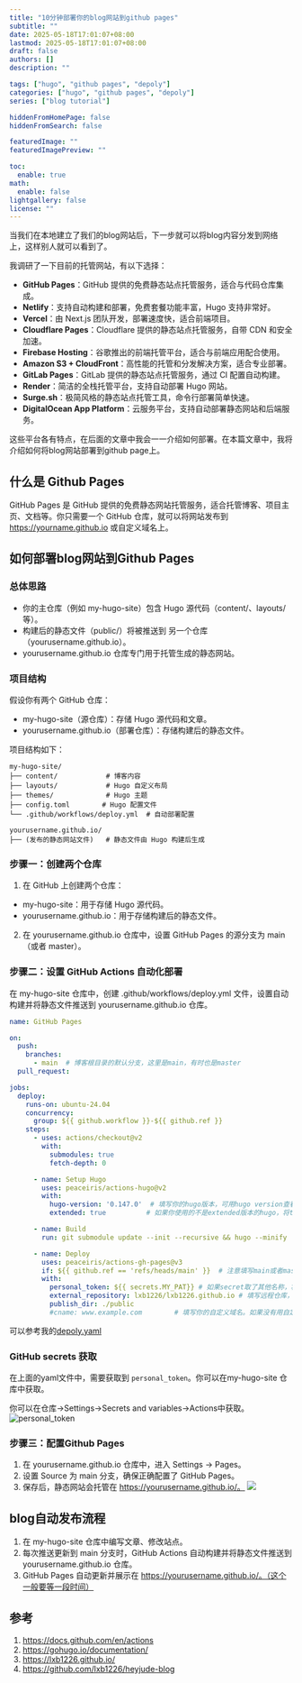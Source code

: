 ```yaml
---
title: "10分钟部署你的blog网站到github pages"
subtitle: ""
date: 2025-05-18T17:01:07+08:00
lastmod: 2025-05-18T17:01:07+08:00
draft: false
authors: []
description: ""

tags: ["hugo", "github pages", "depoly"]
categories: ["hugo", "github pages", "depoly"]
series: ["blog tutorial"]

hiddenFromHomePage: false
hiddenFromSearch: false

featuredImage: ""
featuredImagePreview: ""

toc:
  enable: true
math:
  enable: false
lightgallery: false
license: ""
---
```


当我们在本地建立了我们的blog网站后，下一步就可以将blog内容分发到网络上，这样别人就可以看到了。

我调研了一下目前的托管网站，有以下选择：

- **GitHub Pages**：GitHub 提供的免费静态站点托管服务，适合与代码仓库集成。
- **Netlify**：支持自动构建和部署，免费套餐功能丰富，Hugo 支持非常好。
- **Vercel**：由 Next.js 团队开发，部署速度快，适合前端项目。
- **Cloudflare Pages**：Cloudflare 提供的静态站点托管服务，自带 CDN 和安全加速。
- **Firebase Hosting**：谷歌推出的前端托管平台，适合与前端应用配合使用。
- **Amazon S3 + CloudFront**：高性能的托管和分发解决方案，适合专业部署。
- **GitLab Pages**：GitLab 提供的静态站点托管服务，通过 CI 配置自动构建。
- **Render**：简洁的全栈托管平台，支持自动部署 Hugo 网站。
- **Surge.sh**：极简风格的静态站点托管工具，命令行部署简单快速。
- **DigitalOcean App Platform**：云服务平台，支持自动部署静态网站和后端服务。

这些平台各有特点，在后面的文章中我会一一介绍如何部署。在本篇文章中，我将介绍如何将blog网站部署到github page上。

## 什么是 Github Pages
GitHub Pages 是 GitHub 提供的免费静态网站托管服务，适合托管博客、项目主页、文档等。你只需要一个 GitHub 仓库，就可以将网站发布到 https://yourname.github.io 或自定义域名上。

## 如何部署blog网站到Github Pages
### 总体思路
* 你的主仓库（例如 my-hugo-site）包含 Hugo 源代码（content/、layouts/ 等）。
* 构建后的静态文件（public/）将被推送到 另一个仓库（yourusername.github.io）。
* yourusername.github.io 仓库专门用于托管生成的静态网站。

### 项目结构
假设你有两个 GitHub 仓库：
* my-hugo-site（源仓库）：存储 Hugo 源代码和文章。
* yourusername.github.io（部署仓库）：存储构建后的静态文件。

项目结构如下：
```
my-hugo-site/
├── content/            # 博客内容
├── layouts/            # Hugo 自定义布局
├── themes/             # Hugo 主题
├── config.toml        # Hugo 配置文件
└── .github/workflows/deploy.yml  # 自动部署配置

yourusername.github.io/
├── (发布的静态网站文件)   # 静态文件由 Hugo 构建后生成
```
### 步骤一：创建两个仓库
1. 在 GitHub 上创建两个仓库：
  * my-hugo-site：用于存储 Hugo 源代码。
  * yourusername.github.io：用于存储构建后的静态文件。

2. 在 yourusername.github.io 仓库中，设置 GitHub Pages 的源分支为 main（或者 master）。

### 步骤二：设置 GitHub Actions 自动化部署
在 my-hugo-site 仓库中，创建 .github/workflows/deploy.yml 文件，设置自动构建并将静态文件推送到 yourusername.github.io 仓库。
```yaml
name: GitHub Pages

on:
  push:
    branches:
      - main  # 博客根目录的默认分支，这里是main，有时也是master
  pull_request:

jobs:
  deploy:
    runs-on: ubuntu-24.04
    concurrency:
      group: ${{ github.workflow }}-${{ github.ref }}
    steps:
      - uses: actions/checkout@v2
        with:
          submodules: true
          fetch-depth: 0

      - name: Setup Hugo
        uses: peaceiris/actions-hugo@v2
        with:
          hugo-version: '0.147.0'  # 填写你的hugo版本，可用hugo version查看
          extended: true          # 如果你使用的不是extended版本的hugo，将true改为false

      - name: Build
        run: git submodule update --init --recursive && hugo --minify

      - name: Deploy
        uses: peaceiris/actions-gh-pages@v3
        if: ${{ github.ref == 'refs/heads/main' }}  # 注意填写main或者master
        with:
          personal_token: ${{ secrets.MY_PAT}} # 如果secret取了其他名称，将MY_PAT替换掉
          external_repository: lxb1226/lxb1226.github.io # 填写远程仓库，不一定是这个格式，按照自己的情况写 
          publish_dir: ./public
          #cname: www.example.com        # 填写你的自定义域名。如果没有用自定义域名，注释掉这行
```
可以参考我的[depoly.yaml](https://github.com/lxb1226/heyjude-blog/blob/main/.github/workflows/deploy.yaml)

### GitHub secrets 获取
在上面的yaml文件中，需要获取到 `personal_token`。你可以在my-hugo-site 仓库中获取。

你可以在仓库->Settings->Secrets and variables->Actions中获取。
![personal_token](https://img.music-poster.art/2025/05/5331092ac30840b1bc967395cce01709.png)


### 步骤三：配置Github Pages
1. 在 yourusername.github.io 仓库中，进入 Settings → Pages。
2. 设置 Source 为 main 分支，确保正确配置了 GitHub Pages。
3. 保存后，静态网站会托管在 https://yourusername.github.io/。
![](https://img.music-poster.art/2025/05/9052201a8331d0e293e23b1741d0fc80.png)

## blog自动发布流程
1. 在 my-hugo-site 仓库中编写文章、修改站点。
2. 每次推送更新到 main 分支时，GitHub Actions 自动构建并将静态文件推送到 yourusername.github.io 仓库。
3. GitHub Pages 自动更新并展示在 https://yourusername.github.io/。（这个一般要等一段时间）


## 参考
1. https://docs.github.com/en/actions
2. https://gohugo.io/documentation/
3. https://lxb1226.github.io/
4. https://github.com/lxb1226/heyjude-blog



